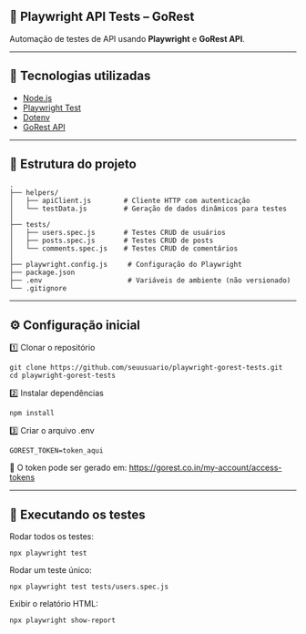 ## 🧪 Playwright API Tests – GoRest

Automação de testes de API usando **Playwright** e **GoRest API**.  

---

## 🚀 Tecnologias utilizadas
- [Node.js](https://nodejs.org/)
- [Playwright Test](https://playwright.dev/docs/test-api-testing)
- [Dotenv](https://www.npmjs.com/package/dotenv)
- [GoRest API](https://gorest.co.in/)

---

## 📂 Estrutura do projeto

```
.
├── helpers/
│   ├── apiClient.js        # Cliente HTTP com autenticação
│   └── testData.js         # Geração de dados dinâmicos para testes
│
├── tests/
│   ├── users.spec.js       # Testes CRUD de usuários
│   ├── posts.spec.js       # Testes CRUD de posts
│   └── comments.spec.js    # Testes CRUD de comentários
│
├── playwright.config.js     # Configuração do Playwright
├── package.json
├── .env                     # Variáveis de ambiente (não versionado)
└── .gitignore
```
---

## ⚙️ Configuração inicial

1️⃣ Clonar o repositório
```
git clone https://github.com/seuusuario/playwright-gorest-tests.git
cd playwright-gorest-tests
```
2️⃣ Instalar dependências
```
npm install
```
3️⃣ Criar o arquivo .env
```
GOREST_TOKEN=token_aqui
```
🔐 O token pode ser gerado em:
https://gorest.co.in/my-account/access-tokens

---
## 🧩 Executando os testes

Rodar todos os testes:

```
npx playwright test
```
Rodar um teste único:

```
npx playwright test tests/users.spec.js
```
Exibir o relatório HTML:

```
npx playwright show-report
```
